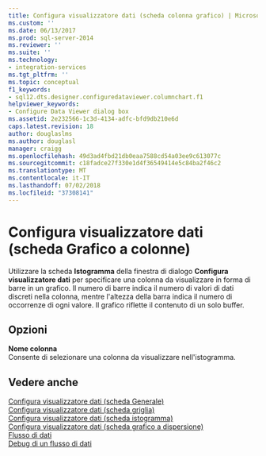 ```yaml
---
title: Configura visualizzatore dati (scheda colonna grafico) | Microsoft Docs
ms.custom: ''
ms.date: 06/13/2017
ms.prod: sql-server-2014
ms.reviewer: ''
ms.suite: ''
ms.technology:
- integration-services
ms.tgt_pltfrm: ''
ms.topic: conceptual
f1_keywords:
- sql12.dts.designer.configuredataviewer.columnchart.f1
helpviewer_keywords:
- Configure Data Viewer dialog box
ms.assetid: 2e232566-1c3d-4134-adfc-bfd9db210e6d
caps.latest.revision: 18
author: douglaslms
ms.author: douglasl
manager: craigg
ms.openlocfilehash: 49d3ad4fbd21db0eaa7588cd54a03ee9c613077c
ms.sourcegitcommit: c18fadce27f330e1d4f36549414e5c84ba2f46c2
ms.translationtype: MT
ms.contentlocale: it-IT
ms.lasthandoff: 07/02/2018
ms.locfileid: "37308141"
---
```

# <a name="configure-data-viewer-column-chart-tab"></a>Configura visualizzatore dati (scheda Grafico a colonne)
  Utilizzare la scheda **Istogramma** della finestra di dialogo **Configura visualizzatore dati** per specificare una colonna da visualizzare in forma di barre in un grafico. Il numero di barre indica il numero di valori di dati discreti nella colonna, mentre l'altezza della barra indica il numero di occorrenze di ogni valore. Il grafico riflette il contenuto di un solo buffer.  
  
## <a name="options"></a>Opzioni  
 **Nome colonna**  
 Consente di selezionare una colonna da visualizzare nell'istogramma.  
  
## <a name="see-also"></a>Vedere anche  
 [Configura visualizzatore dati &#40;scheda Generale&#41;](../../2014/integration-services/configure-data-viewer-general-tab.md)   
 [Configura visualizzatore dati &#40;scheda griglia&#41;](../../2014/integration-services/configure-data-viewer-grid-tab.md)   
 [Configura visualizzatore dati &#40;scheda istogramma&#41;](../../2014/integration-services/configure-data-viewer-histogram-tab.md)   
 [Configura visualizzatore dati &#40;scheda grafico a dispersione&#41;](../../2014/integration-services/configure-data-viewer-scatter-plot-tab.md)   
 [Flusso di dati](data-flow/data-flow.md)   
 [Debug di un flusso di dati](troubleshooting/debugging-data-flow.md)  
  
  
